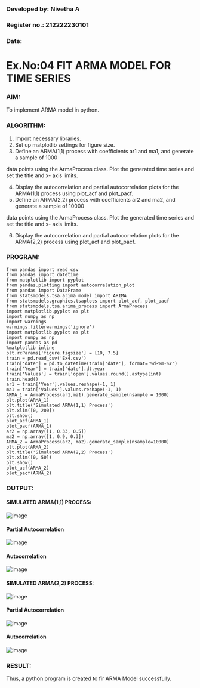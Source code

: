 ### Developed by: Nivetha A
### Register no.: 212222230101
### Date:

# Ex.No:04   FIT ARMA MODEL FOR TIME SERIES



### AIM:
To implement ARMA model in python.
### ALGORITHM:
1. Import necessary libraries.
2. Set up matplotlib settings for figure size.
3. Define an ARMA(1,1) process with coefficients ar1 and ma1, and generate a sample of 1000

data points using the ArmaProcess class. Plot the generated time series and set the title and x-
axis limits.

4. Display the autocorrelation and partial autocorrelation plots for the ARMA(1,1) process using
plot_acf and plot_pacf.
5. Define an ARMA(2,2) process with coefficients ar2 and ma2, and generate a sample of 10000

data points using the ArmaProcess class. Plot the generated time series and set the title and x-
axis limits.

6. Display the autocorrelation and partial autocorrelation plots for the ARMA(2,2) process using
plot_acf and plot_pacf.
### PROGRAM:
```
from pandas import read_csv
from pandas import datetime
from matplotlib import pyplot
from pandas.plotting import autocorrelation_plot
from pandas import DataFrame
from statsmodels.tsa.arima_model import ARIMA
from statsmodels.graphics.tsaplots import plot_acf, plot_pacf
from statsmodels.tsa.arima_process import ArmaProcess
import matplotlib.pyplot as plt
import numpy as np
import warnings
warnings.filterwarnings('ignore')
import matplotlib.pyplot as plt
import numpy as np
import pandas as pd
%matplotlib inline
plt.rcParams['figure.figsize'] = [10, 7.5]
train = pd.read_csv('Ex4.csv')
train['date'] = pd.to_datetime(train['date'], format='%d-%m-%Y')
train['Year'] = train['date'].dt.year
train['Values'] = train['open'].values.round().astype(int)
train.head()
ar1 = train['Year'].values.reshape(-1, 1)
ma1 = train['Values'].values.reshape(-1, 1)
ARMA_1 = ArmaProcess(ar1,ma1).generate_sample(nsample = 1000)
plt.plot(ARMA_1)
plt.title('Simulated ARMA(1,1) Process')
plt.xlim([0, 200])
plt.show()
plot_acf(ARMA_1)
plot_pacf(ARMA_1)
ar2 = np.array([1, 0.33, 0.5])
ma2 = np.array([1, 0.9, 0.3])
ARMA_2 = ArmaProcess(ar2, ma2).generate_sample(nsample=10000)
plt.plot(ARMA_2)
plt.title('Simulated ARMA(2,2) Process')
plt.xlim([0, 50])
plt.show()
plot_acf(ARMA_2)
plot_pacf(ARMA_2)
```
### OUTPUT:
#### SIMULATED ARMA(1,1) PROCESS:

![image](https://github.com/user-attachments/assets/b514b871-542c-43d2-a695-a5df259140c9)


#### Partial Autocorrelation
![image](https://github.com/user-attachments/assets/12cda902-32d3-4d68-a214-85776718e5b3)

#### Autocorrelation

![image](https://github.com/user-attachments/assets/5d883a7f-717e-4f35-87e9-75888b2fcd5e)


#### SIMULATED ARMA(2,2) PROCESS:

![image](https://github.com/user-attachments/assets/496858f3-fe9d-498b-afce-96d71a7414f8)

#### Partial Autocorrelation

![image](https://github.com/user-attachments/assets/995f82ce-df1b-454a-9d67-8fb0506ab501)


#### Autocorrelation
![image](https://github.com/user-attachments/assets/8e0594f2-5838-4bb3-a835-95ca7cbec939)

### RESULT:
Thus, a python program is created to fir ARMA Model successfully.
